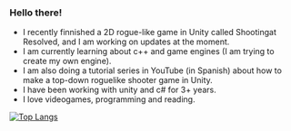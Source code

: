 <h3>Hello there!</h3>

- I recently finnished a 2D rogue-like game in Unity called Shootingat Resolved, and I am working on updates at the moment.
- I am currently learning about c++ and game engines (I am trying to create my own engine).
- I am also doing a tutorial series in YouTube (in Spanish) about how to make a top-down roguelike shooter game in Unity.
- I have been working with unity and c# for 3+ years.
- I love videogames, programming and reading.

[![Top Langs](https://github-readme-stats.vercel.app/api/top-langs/?username=Thelario&theme=radical&hide=ShaderLab)](https://github.com/anuraghazra/github-readme-stats)

